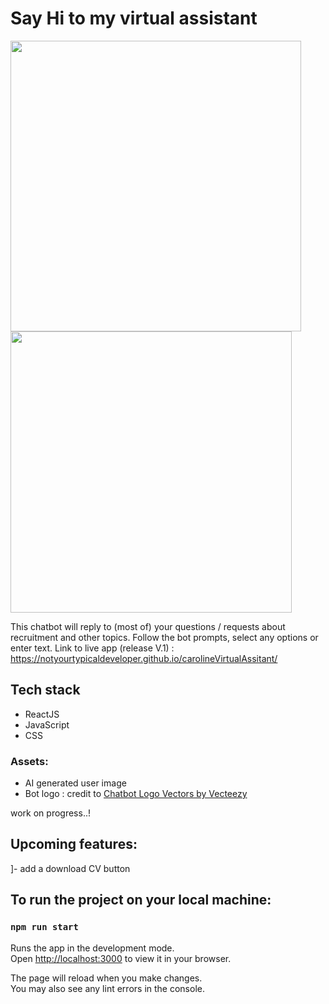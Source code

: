# Say Hi to my virtual assistant
<img src="https://github.com/NotYourTypicalDeveloper/carolineVirtualAssistant/assets/41584108/2498a26c-1f62-4645-a98d-3dcec1b5be2c"  width="465px">
<img src="https://github.com/NotYourTypicalDeveloper/carolineVirtualAssistant/assets/41584108/b7326c29-d7d7-4db2-bd5b-e18fdf6600c6"  width="450px">

This chatbot will reply to (most of) your questions / requests about recruitment and other topics.
Follow the bot prompts, select any options or enter text.
Link to live app (release V.1) : https://notyourtypicaldeveloper.github.io/carolineVirtualAssitant/

## Tech stack

- ReactJS
- JavaScript
- CSS

### Assets:

- AI generated user image
- Bot logo : credit to <a href="https://www.vecteezy.com/free-vector/chatbot-logo">Chatbot Logo Vectors by Vecteezy</a>

work on progress..!

## Upcoming features:

]- add a download CV button

## To run the project on your local machine:

### `npm run start`

Runs the app in the development mode.\
Open [http://localhost:3000](http://localhost:3000) to view it in your browser.

The page will reload when you make changes.\
You may also see any lint errors in the console.
